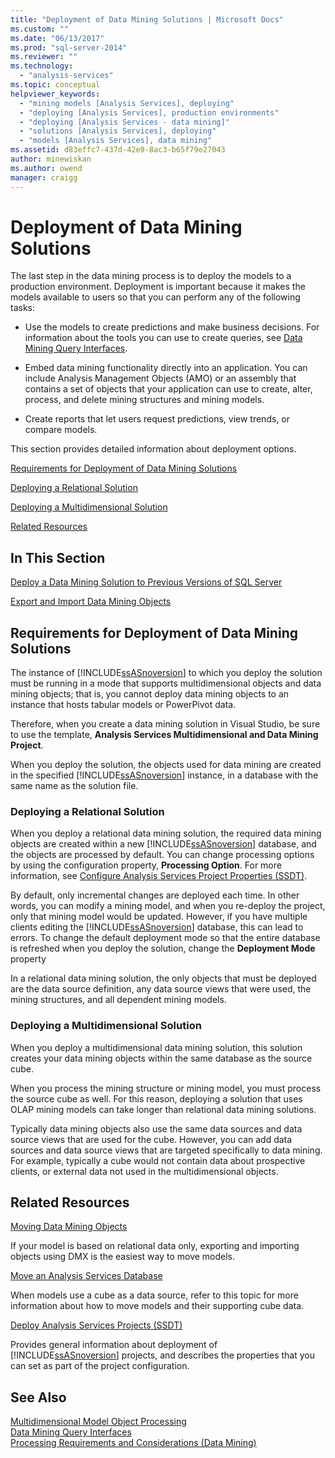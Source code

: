 ```yaml
---
title: "Deployment of Data Mining Solutions | Microsoft Docs"
ms.custom: ""
ms.date: "06/13/2017"
ms.prod: "sql-server-2014"
ms.reviewer: ""
ms.technology: 
  - "analysis-services"
ms.topic: conceptual
helpviewer_keywords: 
  - "mining models [Analysis Services], deploying"
  - "deploying [Analysis Services], production environments"
  - "deploying [Analysis Services - data mining]"
  - "solutions [Analysis Services], deploying"
  - "models [Analysis Services], data mining"
ms.assetid: d83effc7-437d-42e9-8ac3-b65f79e27043
author: minewiskan
ms.author: owend
manager: craigg
---
```

# Deployment of Data Mining Solutions
  The last step in the data mining process is to deploy the models to a production environment. Deployment is important because it makes the models available to users so that you can perform any of the following tasks:  
  
-   Use the models to create predictions and make business decisions. For information about the tools you can use to create queries, see [Data Mining Query Interfaces](data-mining-query-tools.md).  
  
-   Embed data mining functionality directly into an application. You can include Analysis Management Objects (AMO) or an assembly that contains a set of objects that your application can use to create, alter, process, and delete mining structures and mining models.  
  
-   Create reports that let users request predictions, view trends, or compare models.  
  
 This section provides detailed information about deployment options.  
  
 [Requirements for Deployment of Data Mining Solutions](#bkmk_Reqs)  
  
 [Deploying a Relational Solution](#bkmk_RelationalSltn)  
  
 [Deploying a Multidimensional Solution](#bkmk_MDSltn)  
  
 [Related Resources](#bkmk_Resources)  
  
## In This Section  
 [Deploy a Data Mining Solution to Previous Versions of SQL Server](deploy-a-data-mining-solution-to-previous-versions-of-sql-server.md)  
  
 [Export and Import Data Mining Objects](export-and-import-data-mining-objects.md)  
  
##  <a name="bkmk_Reqs"></a> Requirements for Deployment of Data Mining Solutions  
 The instance of [!INCLUDE[ssASnoversion](../../includes/ssasnoversion-md.md)] to which you deploy the solution must be running in a mode that supports multidimensional objects and data mining objects; that is, you cannot deploy data mining objects to an instance that hosts tabular models or PowerPivot data.  
  
 Therefore, when you create a data mining solution in Visual Studio, be sure to use the template, **Analysis Services Multidimensional and Data Mining Project**.  
  
 When you deploy the solution, the objects used for data mining are created in the specified [!INCLUDE[ssASnoversion](../../includes/ssasnoversion-md.md)] instance, in a database with the same name as the solution file.  
  
###  <a name="bkmk_RelationalSltn"></a> Deploying a Relational Solution  
 When you deploy a relational data mining solution, the required data mining objects are created within a new [!INCLUDE[ssASnoversion](../../includes/ssasnoversion-md.md)] database, and the objects are processed by default. You can change processing options by using the configuration property, **Processing Option**. For more information, see [Configure Analysis Services Project Properties &#40;SSDT&#41;](../multidimensional-models/configure-analysis-services-project-properties-ssdt.md).  
  
 By default, only incremental changes are deployed each time. In other words, you can modify a mining model, and when you re-deploy the project, only that mining model would be updated. However, if you have multiple clients editing the [!INCLUDE[ssASnoversion](../../includes/ssasnoversion-md.md)] database, this can lead to errors. To change the default deployment mode so that the entire database is refreshed when you deploy the solution, change the **Deployment Mode** property  
  
 In a relational data mining solution, the only objects that must be deployed are the data source definition, any data source views that were used, the mining structures, and all dependent mining models.  
  
###  <a name="bkmk_MDSltn"></a> Deploying a Multidimensional Solution  
 When you deploy a multidimensional data mining solution, this solution creates your data mining objects within the same database as the source cube.  
  
 When you process the mining structure or mining model, you must process the source cube as well. For this reason, deploying a solution that uses OLAP mining models can take longer than relational data mining solutions.  
  
 Typically data mining objects also use the same data sources and data source views that are used for the cube. However, you can add data sources and data source views that are targeted specifically to data mining. For example, typically a cube would not contain data about prospective clients, or external data not used in the multidimensional objects.  
  
##  <a name="bkmk_Resources"></a> Related Resources  
 [Moving Data Mining Objects](moving-data-mining-objects.md)  
  
 If your model is based on relational data only, exporting and importing objects using DMX is the easiest way to move models.  
  
 [Move an Analysis Services Database](../multidimensional-models/move-an-analysis-services-database.md)  
  
 When models use a cube as a data source, refer to this topic for more information about how to move models and their supporting cube data.  
  
 [Deploy Analysis Services Projects &#40;SSDT&#41;](../multidimensional-models/deploy-analysis-services-projects-ssdt.md)  
  
 Provides general information about deployment of [!INCLUDE[ssASnoversion](../../includes/ssasnoversion-md.md)] projects, and describes the properties that you can set as part of the project configuration.  
  
## See Also  
 [Multidimensional Model Object Processing](../multidimensional-models/processing-a-multidimensional-model-analysis-services.md)   
 [Data Mining Query Interfaces](data-mining-query-tools.md)   
 [Processing Requirements and Considerations &#40;Data Mining&#41;](processing-requirements-and-considerations-data-mining.md)  
  
  
